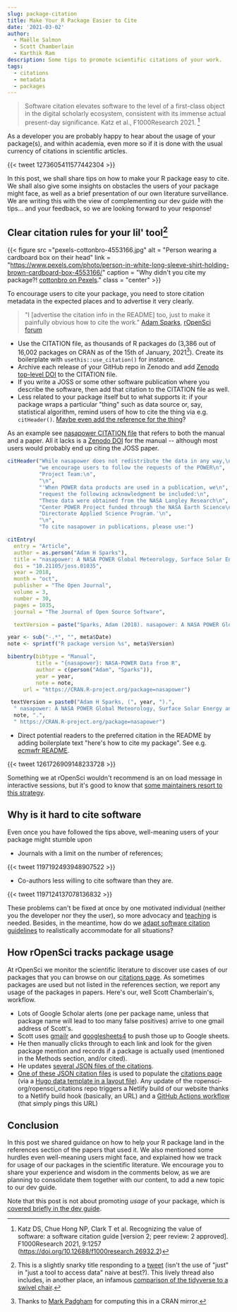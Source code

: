 ```yaml
---
slug: package-citation
title: Make Your R Package Easier to Cite
date: '2021-03-02'
author: 
  - Maëlle Salmon
  - Scott Chamberlain
  - Karthik Ram
description: Some tips to promote scientific citations of your work.
tags:
  - citations
  - metadata
  - packages
---
```


> Software citation elevates software to the level of a first-class object in the digital scholarly ecosystem, consistent with its immense actual present-day significance. Katz et al., F1000Research 2021. [^f1000]

As a developer you are probably happy to hear about the usage of your package(s), and within academia, even more so if it is done with the usual currency of citations in scientific articles.

{{< tweet 1273605411577442304 >}}

In this post, we shall share tips on how to make your R package easy to cite.
We shall also give some insights on obstacles the users of your package might face, as well as a brief presentation of our own literature surveillance.
We are writing this with the view of complementing our dev guide with the tips... and your feedback, so we are looking forward to your response!

## Clear citation rules for your lil' tool[^liltool]

<!--html_preserve-->
{{< figure src ="pexels-cottonbro-4553166.jpg" alt = "Person wearing a cardboard box on their head" link = "https://www.pexels.com/photo/person-in-white-long-sleeve-shirt-holding-brown-cardboard-box-4553166/" caption = "Why didn't you cite my package?! [cottonbro on Pexels](https://www.pexels.com/photo/person-in-white-long-sleeve-shirt-holding-brown-cardboard-box-4553166/)." class = "center" >}}
<!--/html_preserve-->

To encourage users to cite your package, you need to store citation metadata in the expected places and to advertise it very clearly.

> "I [advertise the citation info in the README] too, just to make it painfully obvious how to cite the work." [Adam Sparks](/author/adam-sparks/), [rOpenSci forum](https://discuss.ropensci.org/t/should-the-ropensci-dev-guide-include-package-citation-best-practices/1551/18)

* Use the CITATION file, as thousands of R packages do (3,386 out of 16,002 packages on CRAN as of the 15th of January, 2021[^thxmark]). Create its boilerplate with `usethis::use_citation()` for instance.
* Archive each release of your GitHub repo in Zenodo and add [Zenodo top-level DOI](https://help.zenodo.org/#versioning) to the CITATION file.
* If you write a JOSS or some other software publication where you describe the software, then add that citation to the CITATION file as well.
* Less related to your package itself but to what supports it: if your package wraps a particular "thing" such as data source or, say, statistical algorithm, remind users of how to cite the thing via e.g. `citHeader()`. [Maybe even add the reference for the thing](https://discuss.ropensci.org/t/citation-of-original-article-when-implementing-specific-methods/2312)?  

[^thxmark]: Thanks to [Mark Padgham](/author/mark-padgham/) for computing this in a CRAN mirror.

As an example see [nasapower CITATION file](https://github.com/ropensci/nasapower/blob/master/inst/CITATION) that refers to both the manual and a paper. 
All it lacks is a [Zenodo DOI](https://discuss.ropensci.org/t/should-the-ropensci-dev-guide-include-package-citation-best-practices/1551/15) for the manual -- although most users would probably end up citing the JOSS paper.

```r
citHeader("While nasapower does not redistribute the data in any way,\n",
          "we encourage users to follow the requests of the POWER\n",
          "Project Team:\n",
          "\n",
          "'When POWER data products are used in a publication, we\n",
          "request the following acknowledgment be included:\n",
          "These data were obtained from the NASA Langley Research\n",
          "Center POWER Project funded through the NASA Earth Science\n",
          "Directorate Applied Science Program.'\n",
          "\n",
          "To cite nasapower in publications, please use:")

citEntry(
  entry = "Article",
  author = as.person("Adam H Sparks"),
  title = "nasapower: A NASA POWER Global Meteorology, Surface Solar Energy and Climatology Data Client for R",
  doi = "10.21105/joss.01035",
  year = 2018,
  month = "oct",
  publisher = "The Open Journal",
  volume = 3,
  number = 30,
  pages = 1035,
  journal = "The Journal of Open Source Software",

  textVersion = paste("Sparks, Adam (2018). nasapower: A NASA POWER Global Meteorology, Surface Solar Energy and Climatology Data Client for R. Journal of Open Source Software, 3(30), 1035, https://doi.org/10.21105/joss.01035"))

year <- sub("-.*", "", meta$Date)
note <- sprintf("R package version %s", meta$Version)

bibentry(bibtype = "Manual",
         title = "{nasapower}: NASA-POWER Data from R",
         author = c(person("Adam", "Sparks")),
         year = year,
         note = note,
	 url = "https://CRAN.R-project.org/package=nasapower")

 textVersion = paste0("Adam H Sparks, (", year, ").",
  " nasapower: A NASA POWER Global Meteorology, Surface Solar Energy and Climatology Data Client for R. ",
  note, ".",
  " https://CRAN.R-project.org/package=nasapower")
```

* Direct potential readers to the preferred citation in the README by adding boilerplate text "here's how to cite my package". See e.g. [ecmwfr README](https://github.com/bluegreen-labs/ecmwfr#how-to-cite-this-package-in-your-article).

{{< tweet 1261726909148233728 >}}

Something we at rOpenSci wouldn't recommend is an on load message in interactive sessions, but it's good to know that [some maintainers resort to this strategy](https://twitter.com/d_olivaw/status/1261439521134182406).

## Why is it hard to cite software

Even once you have followed the tips above, well-meaning users of your package might stumble upon

* Journals with a limit on the number of references;

{{< tweet 1197192493948907522 >}}

* Co-authors less willing to cite software than they are.

{{< tweet 1197124137078136832 >}}

These problems can't be fixed at once by one motivated individual (neither you the developer nor they the user), so more advocacy and [teaching](https://neuropsychology.github.io/psycho.R//2018/08/31/cite_packages.html) is needed. Besides, in the meantime, how do we [adapt software citation guidelines](https://twitter.com/EikoFried/status/1197556604075466753) to realistically accommodate for all situations?

## How rOpenSci tracks package usage

At rOpenSci we monitor the scientific literature to discover use cases of our packages that you can browse on our [citations page](/citations).
As sometimes packages are used but not listed in the references section, we report any usage of the packages in papers.
Here's our, well Scott Chamberlain's, workflow.

* Lots of Google Scholar alerts (one per package name, unless that package name will lead to too many false positives) arrive to one gmail address of Scott's.
* Scott uses [gmailr](https://gmailr.r-lib.org/) and [googlesheets4](https://googlesheets4.tidyverse.org/) to push those up to Google sheets.
* He then manually clicks through to each link and look for the given package mention and records if a package is actually used (mentioned in the Methods section, and/or cited).
* He updates [several JSON files of the citations](https://github.com/ropensci-org/ropensci_citations/).
* [One of these JSON citation files](https://github.com/ropensci-org/ropensci_citations/blob/master/citations_all_parts_clean.json) is used to populate the [citations page](/citations) (via a [Hugo data template in a layout file](https://github.com/ropensci/roweb3/blob/master/themes/ropensci/layouts/citations/list.html)). Any update of the ropensci-org/ropensci_citations repo triggers a Netlify build of our website thanks to a Netlify build hook (basically, an URL) and a [GitHub Actions workflow](https://github.com/ropensci-org/ropensci_citations/blob/master/.github/workflows/rebuild-roweb3.yml) (that simply pings this URL)

## Conclusion

In this post we shared guidance on how to help your R package land in the references section of the papers that used it.
We also mentioned some hurdles even well-meaning users might face, and explained how we track for usage of our packages in the scientific literature.
We encourage you to share your experience and wisdom in the comments below, as we are planning to consolidate them together with our content, to add a new topic to our dev guide.

Note that this post is not about promoting _usage_ of your package, which is [covered briefly in the dev guide](https://devguide.ropensci.org/marketing.html).

[^f1000]: Katz DS, Chue Hong NP, Clark T et al. Recognizing the value of software: a software citation guide [version 2; peer review: 2 approved]. F1000Research 2021, 9:1257 (https://doi.org/10.12688/f1000research.26932.2) 
[^liltool]: This is a slightly snarky title responding to a [tweet](https://twitter.com/sk_emptyset/status/1261729463613693952) (isn't the use of "just" in "just a tool to access data" naive at best?). This lively thread also includes, in another place, an infamous [comparison of the tidyverse to a swivel chair](https://twitter.com/georgemsavva/status/1197122359515373574).